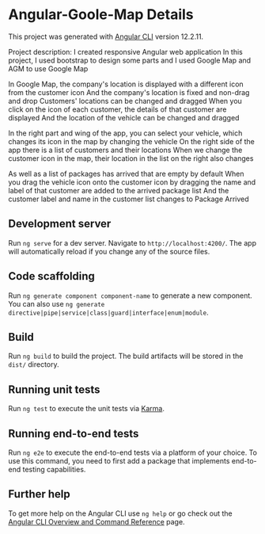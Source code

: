 # Angular-Goole-Map Details

This project was generated with [Angular CLI](https://github.com/angular/angular-cli) version 12.2.11.

Project description:
I created responsive Angular web application 
In this project, I used bootstrap to design some parts and I used Google Map and AGM to use Google Map

In Google Map, the company's location is displayed with a different icon from the customer icon
And the company's location is fixed and non-drag and drop
Customers' locations can be changed and dragged
When you click on the icon of each customer, the details of that customer are displayed
And the location of the vehicle can be changed and dragged

In the right part and wing of the app, you can select your vehicle, which changes its icon in the map by changing the vehicle
On the right side of the app there is a list of customers and their locations
When we change the customer icon in the map, their location in the list on the right also changes

As well as a list of packages has arrived that are empty by default
When you drag the vehicle icon onto the customer icon by dragging the name and label of that customer are added to the arrived package list
And the customer label and name in the customer list changes to Package Arrived


## Development server

Run `ng serve` for a dev server. Navigate to `http://localhost:4200/`. The app will automatically reload if you change any of the source files.

## Code scaffolding

Run `ng generate component component-name` to generate a new component. You can also use `ng generate directive|pipe|service|class|guard|interface|enum|module`.

## Build

Run `ng build` to build the project. The build artifacts will be stored in the `dist/` directory.

## Running unit tests

Run `ng test` to execute the unit tests via [Karma](https://karma-runner.github.io).

## Running end-to-end tests

Run `ng e2e` to execute the end-to-end tests via a platform of your choice. To use this command, you need to first add a package that implements end-to-end testing capabilities.

## Further help

To get more help on the Angular CLI use `ng help` or go check out the [Angular CLI Overview and Command Reference](https://angular.io/cli) page.
